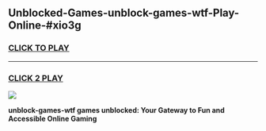 
## Unblocked-Games-unblock-games-wtf-Play-Online-#xio3g
<h3>
<a href="https://premium.freeplayer.one?title=unblock-games-wtf&ref=27F">CLICK TO PLAY</a></h3>
<hr>

<h3>
<a href="https://premium.freeplayer.one?title=unblock-games-wtf&ref=27F">CLICK 2 PLAY</a>
  
</h3>

<a href="https://premium.freeplayer.one?title=unblock-games-wtf&ref=27F"><img src="https://clearcache.store/games.png"></a>


**unblock-games-wtf games unblocked: Your Gateway to Fun and Accessible Online Gaming**
